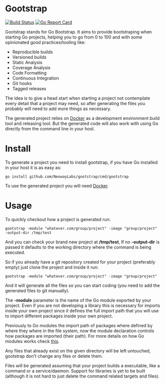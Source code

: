 # Gootstrap

[![Build Status](https://travis-ci.org/NeowayLabs/gootstrap.svg?branch=master)](https://travis-ci.org/NeowayLabs/gootstrap)
[![Go Report Card](https://goreportcard.com/badge/github.com/NeowayLabs/gootstrap)](https://goreportcard.com/report/github.com/NeowayLabs/gootstrap)

Gootstrap stands for Go Bootstrap. It aims to provide bootstraping when
starting Go projects, helping you to go from 0 to 100 and with some
opinionated good practices/tooling like:

* Reproducible builds
* Versioned builds
* Static Analysis
* Coverage Analysis
* Code Formatting
* Continuous Integration
* Git hooks
* Tagged releases

The idea is to give a head start when starting a project not
contemplate every detail that a project may need, so after
generating the files you probably will need to add more
things as necessary.

The generated project relies on [Docker](https://www.docker.com/)
as a development environment build tool and releasing tool.
But the generated code will also work with using Go directly
from the command line in your host.

# Install

To generate a project you need to install gootstrap, if you
have Go installed in your host it is as easy as:

```
go install github.com/NeowayLabs/gootstrap/cmd/gootstrap
```

To use the generated project you will need [Docker](https://www.docker.com/).

# Usage

To quickly checkout how a project is generated run:

```
gootstrap -module "whatever.com/group/project" -image "group/project" -output-dir /tmp/test
```

And you can check your brand new project at **/tmp/test**,
If no **-output-dir** is passed it defaults
to the working directory where the command is being executed.

So if you already have a git repository created for your project
(preferably empty) just clone the project and inside it run:

```
gootstrap -module "whatever.com/group/project" -image "group/project"
```

And it will generate all the files so you can start coding
(you need to add the generated files to git manually).

The **-module** parameter is the name of the Go module exported by your
project. Even if you are not developing a library this is necessary
for imports inside your own project since it defines the full import
path that you will use to import different packages inside your
own project.

Previously to Go modules the import path of packages where defined
by where they where in the file system, now the module declaration
controls how packages are imported (their path). For more
details on how Go modules works check [this](https://blog.golang.org/using-go-modules).

Any files that already exist on the given directory will
be left untouched, gootstrap don't change any files or delete them.

Files will be generated assuming that your project builds a
executable, like a command or a service/daemon. Support for libraries
is yet to be built (although it is not hard to just delete the command
related targets and files).
